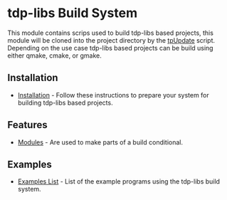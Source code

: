 # tdp-libs Build System

This module contains scrips used to build tdp-libs based projects, this module will be cloned into 
the project directory by the [tpUpdate](https://github.com/tdp-libs/tp_tools) script. Depending on 
the use case tdp-libs based projects can be build using either qmake, cmake, or gmake.

## Installation

* [Installation](https://github.com/tdp-libs/general_machine_installation) - Follow these 
instructions to prepare your system for building tdp-libs based projects.

## Features
* [Modules](https://github.com/tdp-libs/tp_build/blob/master/documentation/modules.md) - Are used to
make parts of a build conditional.

## Examples

* [Examples List](https://github.com/tdp-libs/examples) - List of the example programs using the
tdp-libs build system.
